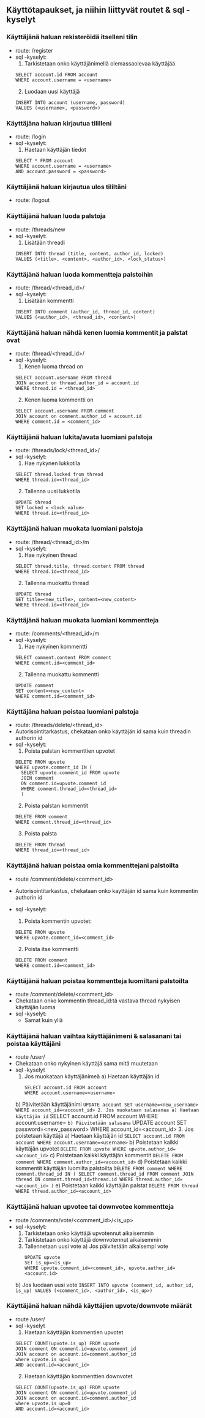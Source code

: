 ## Käyttötapaukset, ja niihin liittyvät routet & sql -kyselyt

### Käyttäjänä haluan rekisteröidä itselleni tilin

* route: /register
* sql -kyselyt:
  1. Tarkistetaan onko käyttäjänimellä olemassaolevaa käyttäjää
    ```
    SELECT account.id FROM account
    WHERE account.username = <username>
    ```
  2. Luodaan uusi käyttäjä
    ```
    INSERT INTO account (username, password)
    VALUES (<username>, <password>)
    ```

### Käyttäjäna haluan kirjautua tililleni

* route: /login
* sql -kyselyt:
  1. Haetaan käyttäjän tiedot
    ```
    SELECT * FROM account
    WHERE account.username = <username>
    AND account.password = <password>
    ```

### Käyttäjänä haluan kirjautua ulos tililtäni

* route: /logout

### Käyttäjänä haluan luoda palstoja

* route: /threads/new
* sql -kyselyt:
  1. Lisätään threadi
    ```
    INSERT INTO thread (title, content, author_id, locked)
    VALUES (<title>, <content>, <author_id>, <lock_status>)
    ```

### Käyttäjänä haluan luoda kommentteja palstoihin

* route: /thread/<thread_id>/
* sql -kyselyt:
  1. Lisätään kommentti
    ```
    INSERT INTO comment (author_id, thread_id, content)
    VALUES (<author_id>, <thread_id>, <content>)
    ```

### Käyttäjänä haluan nähdä kenen luomia kommentit ja palstat ovat

* route: /thread/<thread_id>/
* sql -kyselyt:
  1. Kenen luoma thread on
    ```
    SELECT account.username FROM thread
    JOIN account on thread.author_id = account.id
    WHERE thread.id = <thread_id>
    ```
  2. Kenen luoma kommentti on
    ```
    SELECT account.username FROM comment
    JOIN account on comment.author_id = account.id
    WHERE comment.id = <comment_id>
    ```
### Käyttäjänä haluan lukita/avata luomiani palstoja

* route: /threads/lock/<thread_id>/
* sql -kyselyt:
  1. Hae nykynen lukkotila
    ```
    SELECT thread.locked from thread
    WHERE thread.id=<thread_id>
    ```
  2. Tallenna uusi lukkotila
    ```
    UPDATE thread
    SET locked = <lock_value>
    WHERE thread.id=<thread_id>
    ```

### Käyttäjänä haluan muokata luomiani palstoja

* route: /thread/<thread_id>/m
* sql -kyselyt:
  1. Hae nykyinen thread
    ```
    SELECT thread.title, thread.content FROM thread
    WHERE thread.id=<thread_id>
    ```
  2. Tallenna muokattu thread
    ```
    UPDATE thread
    SET title=<new_title>, content=<new_content>
    WHERE thread.id=<thread_id>
    ```

### Käyttäjänä haluan muokata luomiani kommentteja

* route: /comments/<thread_id>/m
* sql -kyselyt:
  1. Hae nykyinen kommentti
    ```
    SELECT comment.content FROM comment
    WHERE comment.id=<comment_id>
    ```
  2. Tallenna muokattu kommentti
    ```
    UPDATE comment
    SET content=<new_content>
    WHERE comment.id=<comment_id>
    ```

### Käyttäjäna haluan poistaa luomiani palstoja

* route: /threads/delete/<thread_id>
* Autorisointitarkastus, chekataan onko käyttäjän id sama kuin threadin authorin id
* sql -kyselyt:
  1. Poista palstan kommenttien upvotet
    ```
    DELETE FROM upvote
    WHERE upvote.comment_id IN (
      SELECT upvote.comment_id FROM upvote
      JOIN comment
      ON comment.id=upvote.comment_id
      WHERE comment.thread_id=<thread_id>
      )

    ```
  2. Poista palstan kommentit
    ```
    DELETE FROM comment
    WHERE comment.thread_id=<thread_id>
    ```
  3. Poista palsta
    ```
    DELETE FROM thread
    WHERE thread_id=<thread_id>
    ```
### Käyttäjänä haluan poistaa omia kommenttejani palstoilta

* route /comment/delete/<comment_id>
* Autorisointitarkastus, chekataan onko kayttäjän id sama kuin kommentin authorin id
* sql -kyselyt:
  1. Poista kommentin upvotet:
    ```
    DELETE FROM upvote
    WHERE upvote.comment_id=<comment_id>
    ```

  2. Poista itse kommentti
    ```
    DELETE FROM comment
    WHERE comment.id=<comment_id>
    ```

### Käyttäjänä haluan poistaa kommentteja luomiltani palstoilta

* route /comment/delete/<comment_id>
* Chekataan onko kommentin thread_id:tä vastava thread
nykyisen käyttäjän luoma
* sql -kyselyt:
  * Samat kuin yllä

### Käyttäjänä haluan vaihtaa käyttäjänimeni & salasanani tai poistaa käyttäjäni

* route /user/<username>
* Chekataan onko nykyinen käyttäjä sama mitä muutetaan
* sql -kyselyt
  1. Jos muokataan käyttäjänimeä
    a) Haetaan käyttäjän id
      ```
      SELECT account.id FROM account
      WHERE account.username=<username>
      ```
    b) Päivitetään käyttäjänimi
      ```
      UPDATE account
      SET username=<new_username>
      WHERE account_id=<account_id>
  2. Jos muokataan salasanaa
    a) Haetaan käyttäjän id
      ```
      SELECT account.id FROM account
      WHERE account.username=<username>
      ```
    b) Päivitetään salasana
      ```
      UPDATE account
      SET password=<new_password>
      WHERE account_id=<account_id>
  3. Jos poistetaan käyttäjä
    a) Haetaan käyttäjän id
      ```
      SELECT account.id FROM account
      WHERE account.username=<username>
      ```
    b) Poistetaan kaikki käyttäjän upvotet
      ```
      DELETE FROM upvote
      WHERE upvote.author_id=<account_id>
      ```
    c) Poistetaan kaikki käyttäjän kommentit
      ```
      DELETE FROM comment
      WHERE comment.author_id=<account_id>
      ```
    d) Poistetaan kaikki kommentit käyttäjän luomilta palstoilta
      ```
      DELETE FROM comment
      WHERE comment.thread_id IN (
        SELECT comment.thread_id FROM comment
        JOIN thread
        ON comment.thread_id=thread.id
        WHERE thread.author_id=<account_id>
        )
      ```
    e) Poistetaan kaikki käyttäjän palstat
      ```
      DELETE FROM thread
      WHERE thread.author_id=<account_id>
      ```

### Käyttäjänä haluan upvotee tai downvotee kommentteja

* route /comments/vote/<comment_id>/<is_up>
* sql -kyselyt:
  1. Tarkistetaan onko käyttäjä upvotennut aikaisemmin
  2. Tarkistetaan onko käyttäjä downvotennut aikaisemmin
  3. Tallennetaan uusi vote
    a) Jos päivitetään aikaisempi vote
      ```
      UPDATE upvote
      SET is_up=<is_up>
      WHERE upvote.comment_id=<comment_id>, upvote.author_id=<account.id>
      ```
    b) Jos luodaan uusi vote
      ```
      INSERT INTO upvote (comment_id, author_id, is_up)
      VALUES (<comment_id>, <author_id>, <is_up>)
      ```
### Käyttäjänä haluan nähdä käyttäjien upvote/downvote määrät

* route /user/<uname>
* sql -kyselyt
  1. Haetaan käyttäjän kommentien upvotet
    ```
    SELECT COUNT(upvote.is_up) FROM upvote
    JOIN comment ON comment.id=upvote.comment_id
    JOIN account on account.id=comment.author_id
    where upvote.is_up=1
    AND account.id=<account_id>
    ```
  2. Haetaan käyttäjän kommenttien downvotet
    ```
    SELECT COUNT(upvote.is_up) FROM upvote
    JOIN comment ON comment.id=upvote.comment_id
    JOIN account on account.id=comment.author_id
    where upvote.is_up=0
    AND account.id=<account_id>
    ```
